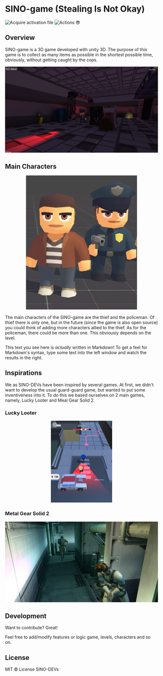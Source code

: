 # SINO-game (Stealing Is Not Okay)

![Acquire activation file](https://github.com/SINO-DEVs/SINO-game/workflows/Acquire%20activation%20file/badge.svg) ![Actions 😎](https://github.com/SINO-DEVs/SINO-game/workflows/Actions%20%F0%9F%98%8E/badge.svg)
## Overview
SINO-game is a 3D game developed with unity 3D. The purpose of this game is to collect as many items as possible in the shortest possible time, obviously, without getting caught by the cops. 

<p align="center">
  <img src="./img/level1.png"/>
</p>

## Main Characters

<p align="center">
  <img src="./img/main-characters.PNG"/>
</p>

The main characters of the SINO-game are the thief and the policeman. Of thief there is only one, but in the future (since the game is also open source) you could think of adding more characters allied to the thief. 
As for the policeman, there could be more than one. This obviously depends on the level. 

This text you see here is *actually* written in Markdown! To get a feel for Markdown's syntax, type some text into the left window and watch the results in the right.

## Inspirations
We as SINO-DEVs have been inspired by several games. At first, we didn't want to develop the usual guard-guard game, but wanted to put some inventiveness into it. To do this we based ourselves on 2 main games, namely, Lucky Looter and Meal Gear Solid 2. 

### Lucky Looter

<p align="center">
  <img style="width: 40%" src="./img/lucky-looter.jpg"/>
</p>

### Metal Gear Solid 2

<p align="center">
  <img src="./img/metal-gear-solid-2.jpg"/>
</p>

## Development

Want to contribute? Great!

Feel free to add/modify features or logic game, levels, characters and so on.

## License
MIT © License SINO-DEVs
